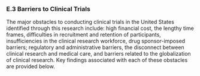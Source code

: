 ### E.3 Barriers to Clinical Trials

The major obstacles to conducting clinical trials in the United States identified through this research include: high financial cost, the lengthy time frames, difficulties in recruitment and retention of participants, insufficiencies in the clinical research workforce, drug sponsor-imposed barriers; regulatory and administrative barriers, the disconnect between clinical research and medical care, and barriers related to the globalization of clinical research. Key findings associated with each of these obstacles are provided below.

#

